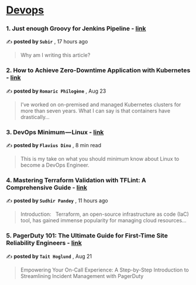 
<h1><a href=https://medium.com/tag/devops/recommended target="_blank" rel="noopener noreferrer">Devops</a></h1>
<h3>1. Just enough Groovy for Jenkins Pipeline - <a href=https://medium.com/@subirrastogi/just-enough-groovy-for-jenkins-pipeline-5444f4d0db4b?source=tag_recommended_feed---------0-84----------devops----------0a5cdcb5_8e43_4c3f_af29_e2d7e3f89c78------- target="_blank" rel="noopener noreferrer">link</a></h3>

✍️ **posted by `Subir`** <date> , 17 hours ago</date>

<blockquote>Why am I writing this article?</blockquote>

<h3>2. How to Achieve Zero-Downtime Application with Kubernetes - <a href=https://medium.com/devops-dev/how-to-achieve-zero-downtime-application-with-kubernetes-ba52fdea9a9b?source=tag_recommended_feed---------1-107----------devops----------0a5cdcb5_8e43_4c3f_af29_e2d7e3f89c78------- target="_blank" rel="noopener noreferrer">link</a></h3>

✍️ **posted by `Romaric Philogène`** <date> , Aug 23</date>

<blockquote>I’ve worked on on-premised and managed Kubernetes clusters for more than seven years. What I can say is that containers have drastically…</blockquote>

<h3>3. DevOps Minimum — Linux - <a href=https://medium.com/@flaviuscdinu93/devops-minimum-linux-d30db574bb8c?source=tag_recommended_feed---------2-85----------devops----------0a5cdcb5_8e43_4c3f_af29_e2d7e3f89c78------- target="_blank" rel="noopener noreferrer">link</a></h3>

✍️ **posted by `Flavius Dinu`** <date> , 8 min read</date>

<blockquote>This is my take on what you should minimum know about Linux to become a DevOps Engineer.</blockquote>

<h3>4. Mastering Terraform Validation with TFLint: A Comprehensive Guide - <a href=https://medium.com/@skpandey8123/mastering-terraform-validation-with-tflint-a-comprehensive-guide-eef15dc231fb?source=tag_recommended_feed---------3-84----------devops----------0a5cdcb5_8e43_4c3f_af29_e2d7e3f89c78------- target="_blank" rel="noopener noreferrer">link</a></h3>

✍️ **posted by `Sudhir Pandey`** <date> , 11 hours ago</date>

<blockquote>Introduction: 
 Terraform, an open-source infrastructure as code (IaC) tool, has gained immense popularity for managing cloud resources…</blockquote>

<h3>5. PagerDuty 101: The Ultimate Guide for First-Time Site Reliability Engineers - <a href=https://medium.com/dev-genius/pagerduty-101-the-ultimate-guide-for-first-time-site-reliability-engineers-c8864dceebf0?source=tag_recommended_feed---------4-107----------devops----------0a5cdcb5_8e43_4c3f_af29_e2d7e3f89c78------- target="_blank" rel="noopener noreferrer">link</a></h3>

✍️ **posted by `Tait Hoglund`** <date> , Aug 21</date>

<blockquote>Empowering Your On-Call Experience: A Step-by-Step Introduction to Streamlining Incident Management with PagerDuty</blockquote>

